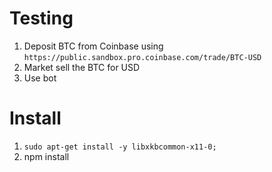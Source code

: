 
# Testing
1. Deposit BTC from Coinbase using `https://public.sandbox.pro.coinbase.com/trade/BTC-USD`
2. Market sell the BTC for USD
3. Use bot

# Install
1. `sudo apt-get install -y libxkbcommon-x11-0;`
2. npm install
